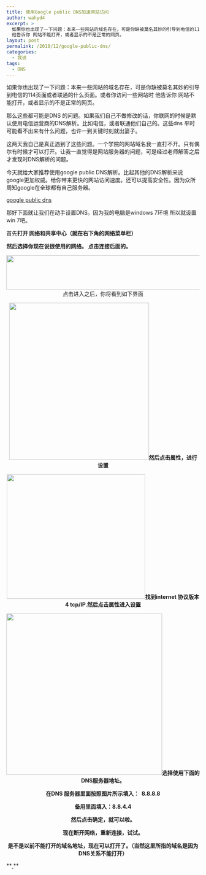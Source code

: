```yaml
---
title: 使用Google public DNS加速网站访问
author: wahyd4
excerpt: >
  如果你也出现了一下问题：本来一些网站的域名存在，可是你缺被莫名其妙的引导到电信的114页面或者联通的什么页面。或者你访问一些网站时
  他告诉你 网站不能打开，或者显示的不是正常的网页。
layout: post
permalink: /2010/12/google-public-dns/
categories:
  - 我说
tags:
  - DNS
---
```

如果你也出现了一下问题：本来一些网站的域名存在，可是你缺被莫名其妙的引导到电信的114页面或者联通的什么页面。或者你访问一些网站时 他告诉你 网站不能打开，或者显示的不是正常的网页。

那么这些都可能是DNS 的问题。如果我们自己不做修改的话，你联网的时候是默认使用电信运营商的DNS解析。比如电信，或者联通他们自己的。这些dns 平时可能看不出来有什么问题，也许一到关键时刻就出篓子。

这两天我自己是真正遇到了这些问题。一个学院的网站域名我一直打不开。只有偶尔有时候才可以打开。让我一直觉得是网站服务器的问题，可是经过老师解答之后才发现时DNS解析的问题。

今天就给大家推荐使用google public DNS解析。比起其他的DNS解析来说google更加权威。给你带来更快的网站访问速度。还可以提高安全性。因为众所周知google在全球都有自己服务器。

<a href="http://code.google.com/intl/zh-CN/speed/public-dns/" target="_blank">google public dns</a>

那好下面就让我们在动手设置DNS。因为我的电脑是windows 7环境 所以就设置win 7吧。

首先**打开 网络和共享中心（就在右下角的网络菜单栏）**

**然后选择你现在说很使用的网络。 点击连接后面的。**

<p style="text-align: center;">
  <strong><a href="/images/2010/12/12-27-1.jpg"><img class="size-full wp-image-1131 aligncenter" title="12-27-1" src="/images/2010/12/12-27-1.jpg" alt="" width="595" height="90" /> </a></strong>点击进入之后，你将看到如下界面
</p>

<p style="text-align: center;">
  <a href="/images/2010/12/12-27-2.jpg"><img class="size-full wp-image-1132 aligncenter" title="12-27-2" src="/images/2010/12/12-27-2.jpg" alt="" width="365" height="409" /></a><strong>然后点击属性，进行设置 </strong>
</p>

<p style="text-align: center;">
  <strong><a href="/images/2010/12/12-27-3.jpg"><img class="size-full wp-image-1133 aligncenter" title="12-27-3" src="/images/2010/12/12-27-3.jpg" alt="" width="361" height="325" /></a>找到internet 协议版本4 tcp/IP.然后点击属性进入设置</strong>
</p>

<p style="text-align: center;">
  <strong><a href="/images/2010/12/12-27-4.jpg"><img class="size-full wp-image-1135 aligncenter" title="12-27-4" src="/images/2010/12/12-27-4.jpg" alt="" width="406" height="421" /></a>选择使用下面的DNS服务器地址。</strong>
</p>

<p style="text-align: center;">
  <strong>在DNS 服务器里面按照图片所示填入：  8.8.8.8</strong>
</p>

<p style="text-align: center;">
  <strong>备用里面填入：8.8.4.4</strong>
</p>

<p style="text-align: center;">
  <strong>然后点击确定，就可以啦。</strong>
</p>

<p style="text-align: center;">
  <strong>现在断开网络，重新连接，试试。</strong>
</p>

<p style="text-align: center;">
  <strong>是不是以前不能打开的域名地址，现在可以打开了。（当然这里所指的域名是因为DNS关系不能打开） </strong>
</p>

**[ ][1] **

 [1]: /images/2010/12/12-27-1.jpg